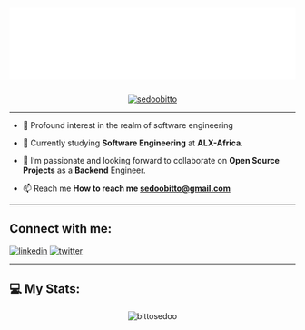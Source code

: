 <h1 align = "center">
<img src="header.svg" />
</h1>

<p align="center"> <a href="https://twitter.com/sedoobitto" target="blank"><img src="https://img.shields.io/twitter/follow/sedoobitto?color=1DA1F2&logo=twitter&style=for-the-badge" alt="sedoobitto" /></a> </p>

---

- 👀 Profound interest in the realm of software engineering

- 🔭 Currently studying **Software Engineering** at **ALX-Africa**.

- 👯 I’m passionate and looking forward to collaborate on **Open Source Projects** as a **Backend** Engineer.

- 📫 Reach me **How to reach me sedoobitto@gmail.com**
---


## Connect with me:
[<img src='https://cdn.jsdelivr.net/npm/simple-icons@3.0.1/icons/linkedin.svg' alt='linkedin' height='40'>](https://www.linkedin.com/in/sedoobitto/)
[<img src='https://cdn.jsdelivr.net/npm/simple-icons@3.0.1/icons/twitter.svg' alt='twitter' height='40'>](https://twitter.com/sedoobitto) 

---

<!-- BLOG-POST-LIST:START -->
## 💻 My Stats:
<div align="center">

<!--<img height="180em" src="https://github-readme-stats.vercel.app/api?username=bittosedoo&show_icons=true&theme=ambient-gradient&count_private=true"/>
<img height="180em" src="https://github-readme-stats.vercel.app/api/top-langs/?username=bittosedoo&layout=compact&langs_count=7&theme=ambient-gradient"/>-->

<img align="center" src="https://github-readme-streak-stats.herokuapp.com/?user=bittosedoo&&theme=ambient-gradient" alt="bittosedoo" />


<br>
<br>

</div>

